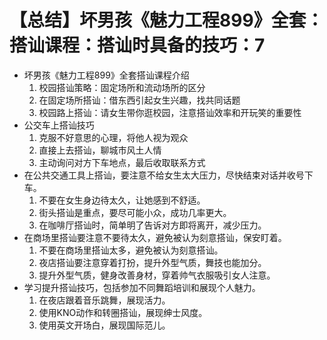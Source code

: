 # 【总结】坏男孩《魅力工程899》全套：搭讪课程：搭讪时具备的技巧：7

-   坏男孩《魅力工程899》全套搭讪课程介绍
    1.  校园搭讪策略：固定场所和流动场所的区分
    2.  在固定场所搭讪：借东西引起女生兴趣，找共同话题
    3.  校园路上搭讪：请女生带你逛校园，注意搭讪效率和开玩笑的重要性
-   公交车上搭讪技巧
    1.  克服不好意思的心理，将他人视为观众
    2.  直接上去搭讪，聊城市风土人情
    3.  主动询问对方下车地点，最后收取联系方式
-   在公共交通工具上搭讪，要注意不给女生太大压力，尽快结束对话并收号下车。
    1.  不要在女生身边待太久，让她感到不舒适。
    2.  街头搭讪是重点，要尽可能小众，成功几率更大。
    3.  在咖啡厅搭讪时，简单明了告诉对方即将离开，减少压力。
-   在商场里搭讪要注意不要待太久，避免被认为刻意搭讪，保安盯着。
    1.  不要在商场里搭讪太多，避免被认为刻意搭讪。
    2.  夜店搭讪要注意穿着打扮，提升外型气质，舞技也能加分。
    3.  提升外型气质，健身改善身材，穿着帅气衣服吸引女人注意。
-   学习提升搭讪技巧，包括参加不同舞蹈培训和展现个人魅力。
    1.  在夜店跟着音乐跳舞，展现活力。
    2.  使用KNO动作和转圈搭讪，展现绅士风度。
    3.  使用英文开场白，展现国际范儿。